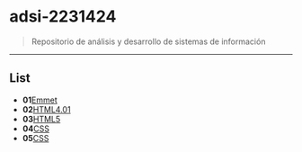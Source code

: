 # adsi-2231424
> Repositorio de análisis y desarrollo de sistemas de información
---
## List

- **01**[Emmet](01-emmet/)
- **02**[HTML4.01](02-html4.01/)
- **03**[HTML5](03-html5/)
- **04**[CSS](04-css2.1/)
- **05**[CSS](05-css3/)